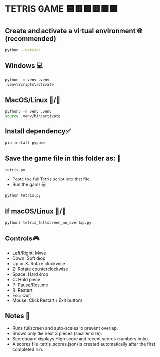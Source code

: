 # **TETRIS GAME** 🟦🟥🟩🟨🟪🟧

## Create and activate a virtual environment 🌐(recommended)
```sh
python --version
```

## Windows 💻
```sh 
python -m venv .venv
.venv\Scripts\activate
```

## MacOS/Linux 🍎/🐧
```sh 
python3 -m venv .venv
source .venv/bin/activate
```

## Install dependency✅
```sh 
pip install pygame
```

## Save the game file in this folder as: 📁
```sh 
tetris.py
```

- Paste the full Tetris script into that file.
- Run the game 💻
```sh
python tetris.py
```

## If macOS/Linux 🍎/🐧
```sh 
python3 tetris_fullscreen_no_overlap.py
```

## Controls🎮
- Left/Right: Move
- Down: Soft drop
- Up or X: Rotate clockwise
- Z: Rotate counterclockwise
- Space: Hard drop
- C: Hold piece
- P: Pause/Resume
- R: Restart
- Esc: Quit
- Mouse: Click Restart / Exit buttons

## Notes 📝
- Runs fullscreen and auto-scales to prevent overlap.
- Shows only the next 3 pieces (smaller size).
- Scoreboard displays High score and recent scores (numbers only).
- A scores file (tetris_scores.json) is created automatically after the first completed run.
